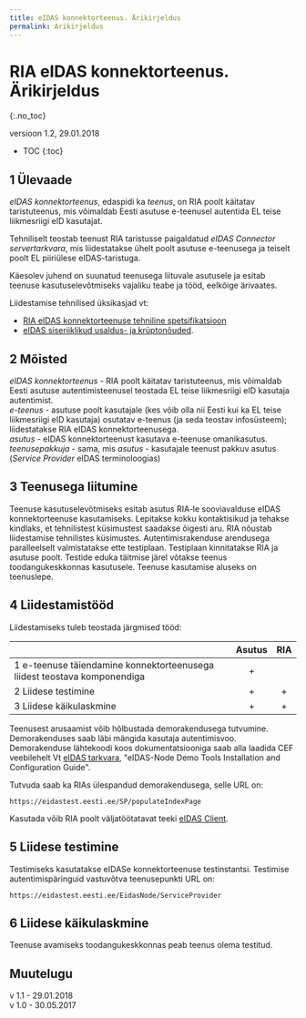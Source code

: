 ```yaml
---
title: eIDAS konnektorteenus. Ärikirjeldus
permalink: Arikirjeldus
---
```


# RIA eIDAS konnektorteenus. Ärikirjeldus
{:.no_toc}

versioon 1.2, 29.01.2018

* TOC
{:toc}

## 1 Ülevaade

_eIDAS konnektorteenus_, edaspidi ka _teenus_, on RIA poolt käitatav taristuteenus, mis võimaldab Eesti asutuse e-teenusel autentida EL teise liikmesriigi eID kasutajat.

Tehniliselt teostab teenust RIA taristusse paigaldatud _eIDAS Connector servertarkvara_, mis liidestatakse ühelt poolt asutuse e-teenusega ja teiselt poolt EL piiriülese eIDAS-taristuga.

Käesolev juhend on suunatud teenusega liituvale asutusele ja esitab teenuse kasutuselevõtmiseks vajaliku teabe ja tööd, eelkõige ärivaates.

Liidestamise tehnilised üksikasjad vt:
- [RIA eIDAS konnektorteenuse tehniline spetsifikatsioon](Spetsifikatsioon)
- [eIDAS siseriiklikud usaldus- ja krüptonõuded](Profiil).

## 2 Mõisted

_eIDAS konnektorteenus_ - RIA poolt käitatav taristuteenus, mis võimaldab Eesti asutuse autentimisteenusel teostada EL teise liikmesriigi eID kasutaja autentimist.<br>
_e-teenus_ - asutuse poolt kasutajale (kes võib olla nii Eesti kui ka EL teise liikmesriigi eID kasutaja) osutatav e-teenus (ja seda teostav infosüsteem); liidestatakse RIA eIDAS konnektorteenusega.<br>
_asutus_ - eIDAS konnektorteenust kasutava e-teenuse omanikasutus.<br>
_teenusepakkuja_ - sama, mis _asutus_ - kasutajale teenust pakkuv asutus (_Service Provider_ eIDAS terminoloogias)

## 3 Teenusega liitumine

Teenuse kasutuselevõtmiseks esitab asutus RIA-le sooviavalduse eIDAS konnektorteenuse kasutamiseks. Lepitakse kokku kontaktisikud ja tehakse kindlaks, et tehnilistest küsimustest saadakse õigesti aru. RIA nõustab liidestamise tehnilistes küsimustes. Autentimisrakenduse arendusega paralleelselt valmistatakse ette testiplaan. Testiplaan kinnitatakse RIA ja asutuse poolt. Testide eduka täitmise järel võtakse teenus toodangukeskkonnas kasutusele. Teenuse kasutamise aluseks on teenuslepe.

## 4 Liidestamistööd

Liidestamiseks tuleb teostada järgmised tööd:

|            |  Asutus     | RIA               |
|---------|:------------:|:---------------:|
|  1  e-teenuse täiendamine konnektorteenusega liidest teostava komponendiga |  +  |   |
| 2 Liidese testimine | + | + |
| 3 Liidese käikulaskmine | + | + |

Teenusest arusaamist võib hõlbustada demorakendusega tutvumine. Demorakenduses saab läbi mängida kasutaja autentimisvoo. Demorakenduse lähtekoodi koos dokumentatsiooniga saab alla laadida CEF veebilehelt Vt [eIDAS tarkvara](Viited), "eIDAS-Node Demo Tools Installation and Configuration Guide".

Tutvuda saab ka RIAs ülespandud demorakendusega, selle URL on:

`https://eidastest.eesti.ee/SP/populateIndexPage`

Kasutada võib RIA poolt väljatöötatavat teeki [eIDAS Client](https://github.com/e-gov/eIDAS-Client).

## 5 Liidese testimine

Testimiseks kasutatakse eIDASe konnektorteenuse testinstantsi. Testimise autentimispäringuid vastuvõtva teenusepunkti URL on: 

`https://eidastest.eesti.ee/EidasNode/ServiceProvider`

## 6 Liidese käikulaskmine

Teenuse avamiseks toodangukeskkonnas peab teenus olema testitud. 

## Muutelugu

v 1.1 - 29.01.2018<br>
v 1.0 - 30.05.2017





